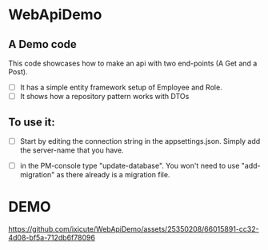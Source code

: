 # WebApiDemo

## A Demo code
This code showcases how to make an api with two end-points (A Get and a Post).

- [ ]  It has a simple entity framework setup of Employee and Role.
- [ ]  It shows how a repository pattern works with DTOs

## To use it:
- [ ]  Start by editing the connection string in the appsettings.json.
Simply add the server-name that you have.

- [ ]  in the PM-console type "update-database".
You won't need to use "add-migration" as there already is a migration file.

# DEMO
https://github.com/ixicute/WebApiDemo/assets/25350208/66015891-cc32-4d08-bf5a-712db6f78096

